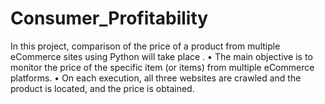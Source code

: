 # Consumer_Profitability
In this project, comparison of the price of a product from multiple eCommerce  sites using Python will take place . • The main objective is to monitor the price of the specific item (or items) from  multiple eCommerce platforms. • On each execution, all three websites are crawled and the product is located,  and the price is obtained.
